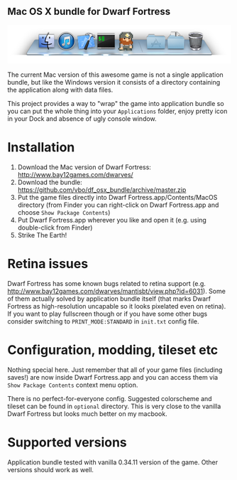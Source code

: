 ## Mac OS X bundle for Dwarf Fortress

![Dock screenshot](/screenshots/dock.png)

The current Mac version of this awesome game is not a single application bundle, but like the
Windows version it consists of a directory containing the application along with data files.

This project provides a way to "wrap" the game into application bundle so you can put the whole thing
into your `Applications` folder, enjoy pretty icon in your Dock and absence of ugly console window.

# Installation

1. Download the Mac version of Dwarf Fortress: http://www.bay12games.com/dwarves/
2. Download the bundle: https://github.com/vbo/df_osx_bundle/archive/master.zip
3. Put the game files directly into Dwarf Fortress.app/Contents/MacOS directory (from Finder you can right-click on Dwarf Fortress.app and choose `Show Package Contents`)
4. Put Dwarf Fortress.app wherever you like and open it (e.g. using double-click from Finder)
5. Strike The Earth!

# Retina issues

Dwarf Fortress has some known bugs related to retina support (e.g. http://www.bay12games.com/dwarves/mantisbt/view.php?id=6031).
Some of them actually solved by application bundle itself (that marks Dwarf Fortress as high-resolution uncapable so it looks pixelated even on retina).
If you want to play fullscreen though or if you have some other bugs consider switching to `PRINT_MODE:STANDARD` in `init.txt` config file.

# Configuration, modding, tileset etc

Nothing special here. Just remember that all of your game files (including saves!) are now inside Dwarf Fortress.app
and you can access them via `Show Package Contents` context menu option.

There is no perfect-for-everyone config. Suggested colorscheme and tileset can be found in `optional` directory.
This is very close to the vanilla Dwarf Fortress but looks much better on my macbook.

# Supported versions

Application bundle tested with vanilla 0.34.11 version of the game. Other versions should work as well.

